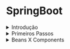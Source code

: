 # SpringBoot

<details>
<summary>Introdução</summary>

Spring Frameword é baseado no padrão de injeção de dependências.
SpringBoot por sua vez, foma na configuração automática, focar na produtividade.

### Desafios Antes do springboot

- Dependências individual
- Verbosidade
- Incompatibilidade de versões
- Complexidade de gestão
- Configurações complexas e repetitivas

### Starters

Starter são descritores de dependências.
Visto que a maior parte das configurações iniciais necessárias são basicamentes iguais entre os projetos, por que não iniciar um projeto com isso ja definido?

### Beneficios

- Coesão
- Versões compatíveis
- Otimização do tempo
- Configuração simples
- Foco no negócio

  **Exemplo de starters**

- data-jpa: Integração ao banco de dado via JPA - Hibernate.
- data-mongodb: Interação com banco de dados MongoDB.
- web: Inclusão do container Tomcat para aplicações REST.
- web-services: WebServices baseados na arquitetura SOAP.
- batch: Implementação do JOBs de processos.
- test: Disponibilização de recurso para testes unitarios com JUNIT
- openfeign: Client HTTP baseado em interfaces
- actuator: Gerenciamento do monitoramento da aplicação
</details>

<details>
<summary>Primeiros Passos</summary>
- Criar um projeto com initializr
- Importar o projeto com maven
- Conhecer a strutura spring boot
- Bean e CommandLineRunner

### Exemplo

Com o uso do springBoot, não temos mais a instanciação de components da forma `Item item = new Item();`

Veja como fica:

```java

// PrimeirosPassosApplication.java
@SpringBootApplication
public class PrimeirosPassosApplication {

  public static void main(String[] args){
    SpringApplication.run(PrimeirosPassosApplication.class, args);
  }
}
```

```java
// MyApp.java

@Component
public class MyApp implements CommandLineRunner {
  @Autowired
  private Calculadora calc;

  @Override
  public void run(String... args) throws Exection {
    System.out.println("RESULTADO": calc.soma(2,7));
  }
}
```

```java
//Calculadora

@Component
public class Calculadora {
  public int somar(int a, int b) {
    return a + b;
  }
}
```

</details>

<details>
<summary>Beans X Components</summary>

Pode-se dizer que tudo é beans dentro de um container springboot, pois são objetos gerenciados pelo container.
Quando deve-se usar @Bean e @Component?

## Components

Usamos quando são componentes que serão escaneados na aplicação. Quanto temos acesso ao código fonte.
Assim, podemos injetá-lo dentro de qualquer ecossistema do springboot

## Bean

Basicamente e de forma rasa, quando for um codigo externo.

```java
@Beam
public CommandLineRunner run()
```
O CommandLineRunne é uma implementação feito por nós usuarios. é um codigo externo.

</details>
